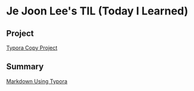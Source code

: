 # Je Joon Lee's TIL (Today I Learned)

## Project

[Typora Copy Project](Typora/markdwon_copy_1.md.md)



## Summary

[Markdown Using Typora](Typora/markdown_language.md.md)